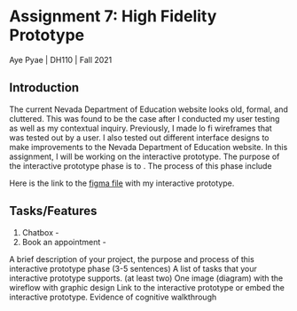 # Assignment 7: High Fidelity Prototype
Aye Pyae | DH110 | Fall 2021

## Introduction
The current Nevada Department of Education website looks old, formal, and cluttered. This was found to be the case after I conducted my user testing as well as my contextual inquiry. Previously, I made lo fi wireframes that was tested out by a user. I also tested out different interface designs to make improvements to the Nevada Department of Education website. In this assignment, I will be working on the interactive prototype. The purpose of the interactive prototype phase is to . The process of this phase include

Here is the link to the [figma file](https://www.figma.com/file/trP3i7bvv5q4Fne0HNCsaw/Interface-Design?node-id=61%3A1582) with my interactive prototype.

## Tasks/Features
1. Chatbox - 
2. Book an appointment - 

A brief description of your project, the purpose and process of this interactive prototype phase (3-5 sentences)
A list of tasks that your interactive prototype supports. (at least two)
One image (diagram) with the wireflow with graphic design 
Link to the interactive prototype or embed the interactive prototype.
Evidence of cognitive walkthrough
